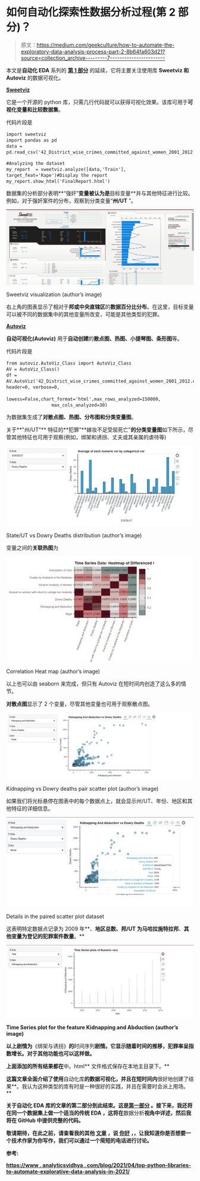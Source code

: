 # 如何自动化探索性数据分析过程(第 2 部分)？

> 原文：<https://medium.com/geekculture/how-to-automate-the-exploratory-data-analysis-process-part-2-8b64fa603d21?source=collection_archive---------7----------------------->

本文是**自动化 EDA** 系列的 [**第 1 部分**](/@abhi2652254/how-to-automate-exploratory-data-analysis-a368678c8f04) 的延续，它将主要关注使用库 **Sweetviz 和 Autoviz** 的数据可视化。

[**Sweetviz**](https://pypi.org/project/sweetviz/)

它是一个开源的 python 库，只需几行代码就可以获得可视化效果。该库可用于**可视化变量和比较数据集**。

代码片段是

```
import sweetviz
import pandas as pd
data = pd.read_csv('42_District_wise_crimes_committed_against_women_2001_2012.csv')
```

```
#Analyzing the dataset
my_report  = sweetviz.analyze([data,'Train'], target_feat='Rape')#Display the report
my_report.show_html('FinalReport.html')
```

数据集的分析部分表明**“强奸”**变量被认为是**目标变量**并与其他特征进行比较。例如，对于强奸案件的分布，观察到分类变量“**州/UT** ”。

![](img/628bb0be2d912c95b5ac629ee65de265.png)

Sweetviz visualization (author’s image)

右上角的图表显示了相对于**邦或中央直辖区**的**数据百分比分布**。在这里，目标变量可以被不同的数据集中的其他变量所改变，可能是其他类型的犯罪。

[**Autoviz**](https://pypi.org/project/autoviz/)

**自动可视化(Autoviz)** 用于**自动创建**的**散点图、热图、小提琴图、条形图**等。

代码片段是

```
from autoviz.AutoViz_Class import AutoViz_Class
AV = AutoViz_Class()
df = AV.AutoViz('42_District_wise_crimes_committed_against_women_2001_2012.csv', header=0, verbose=0,
                lowess=False,chart_format='html',max_rows_analyzed=150000,
                 max_cols_analyzed=30)
```

为数据集生成了**对散点图、热图、分布图和分类变量图**。

关于**"州/UT"** 特征的**犯罪"**嫁妆不足受屈死亡"**的分类变量图**如下所示，尽管其他特征也可用于观察(例如，绑架和诱拐、丈夫或其亲属的虐待等)

![](img/21e78362ed4c8bf483d5c972061b18ee.png)

State/UT vs Dowry Deaths distribution (author’s image)

变量之间的**关联热图**为

![](img/181da3d162a777049a49b36c32e20a3c.png)

Correlation Heat map (author’s image)

以上也可以由 seaborn 来完成，但只有 Autoviz 在短时间内创造了这么多的情节。

**对散点图**显示了 2 个变量，尽管其他变量也可用于观察散点图。

![](img/2938c4da004548ff05ff5ae67d21d033.png)

Kidnapping vs Dowry deaths pair scatter plot (author’s image)

如果我们将光标悬停在图表中的每个数据点上，就会显示州/UT、年份、地区和其他特征的详细信息。

![](img/df49f743ed21abe58513bb1b781caf11.png)

Details in the paired scatter plot dataset

这表明特定数据点记录为 2009 年**、**地区总数、邦/UT 为马哈拉施特拉邦**、**其他变量为登记的犯罪案件数量**。**

**![](img/6cbda3d7ef6ded7d6fbc9eae0b39bd9e.png)**

**Time Series plot for the feature Kidnapping and Abduction (author’s image)**

**以上剧情为**《绑架与诱拐》**的**时间序列**剧情。它显示随着时间的推移，犯罪率呈指数增长。对于其他功能也可以这样做。**

**上面添加的所有结果都在**中。html** 文件格式保存在本地主目录下。**

**这篇文章全面介绍了使用**自动化库**的数据可视化，并且在短时间内**很好地创建了结果**。我认为这种类型的库有时是一种很好的实践，并且在需要时会派上用场。**

**关于自动化 EDA 库的文章的第二部分到此结束。这是[**第一部分**](/@abhi2652254/how-to-automate-exploratory-data-analysis-a368678c8f04) **。**接下来，我还将在同一个数据集上做一个**适当的传统 EDA** ，这将在**数据分析**视角中详述，然后我将在 GitHub 中提供完整的代码。**

**敬请期待，在此之前，请查看我的其他 [**文章**](/@abhi2652254) ，说 [**你好**](https://www.linkedin.com/in/obhinaba17/) ，，让我知道你是否想要一个技术作家为你写作，我们可以通过一个简短的电话进行讨论。**

****参考:****

**[**https://www . analyticsvidhya . com/blog/2021/04/top-python-libraries-to-automate-explorative-data-analysis-in-2021/**](https://www.analyticsvidhya.com/blog/2021/04/top-python-libraries-to-automate-exploratory-data-analysis-in-2021/)**